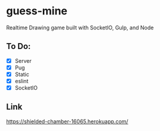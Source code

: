 # guess-mine

Realtime Drawing game built with SocketIO, Gulp, and Node

## To Do:

- [x] Server
- [x] Pug
- [x] Static
- [x] eslint
- [x] SocketIO

## Link

https://shielded-chamber-16065.herokuapp.com/
